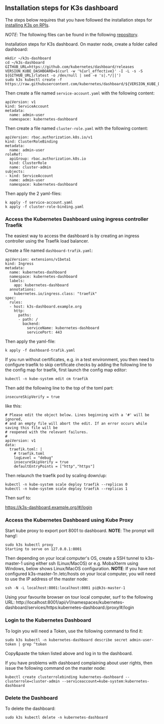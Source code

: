 ## Installation steps for K3s dashboard
 
The steps below requires that you have followed the installation steps for [installing K3s on RPIs](https://gist.github.com/jannegpriv/c8227de6fe46c1eb7e214ac3c6b7b283).

*NOTE*: The following files can be found in the following [repository](https://github.com/jannegpriv/k3s-dashboard).


Installation steps for K3s dashboard. On master node, create a folder called dashboard:

```
mkdir ~/k3s-dashboard
cd ~/k3s-dashboard
GITHUB_URL=https://github.com/kubernetes/dashboard/releases
VERSION_KUBE_DASHBOARD=$(curl -w '%{url_effective}' -I -L -s -S ${GITHUB_URL}/latest -o /dev/null | sed -e 's|.*/||')
sudo k3s kubectl create -f https://raw.githubusercontent.com/kubernetes/dashboard/${VERSION_KUBE_DASHBOARD}/aio/deploy/recommended.yaml
```


Then create a file named `service-account.yaml` with the following content:

```
apiVersion: v1
kind: ServiceAccount
metadata:
  name: admin-user
  namespace: kubernetes-dashboard
```

Then create a file named `cluster-role.yaml` with the following content:

```
apiVersion: rbac.authorization.k8s.io/v1
kind: ClusterRoleBinding
metadata:
  name: admin-user
roleRef:
  apiGroup: rbac.authorization.k8s.io
  kind: ClusterRole
  name: cluster-admin
subjects:
- kind: ServiceAccount
  name: admin-user
  namespace: kubernetes-dashboard
```

Then apply the 2 yaml-files:

```
k apply -f service-account.yaml
k apply -f cluster-role-binding.yaml
```

### Access the Kubernetes Dashboard using ingress controller Traefik

The easiest way to access the dashboard is by creating an ingress controller using the Traefik load balancer.

Create a file named `dashboard-trafik.yaml`:

```
apiVersion: extensions/v1beta1
kind: Ingress
metadata:
  name: kubernetes-dashboard
  namespace: kubernetes-dashboard
  labels:
    app: kubernetes-dashboard
  annotations:
    kubernetes.io/ingress.class: "traefik"
spec:
  rules:
  - host: k3s-dashboard.example.org
    http:
      paths:
      - path: /
        backend:
          serviceName: kubernetes-dashboard
          servicePort: 443          
```

Then apply the yaml-file:

```
k apply -f dashboard-trafik.yaml
```

If you run without certificates, e.g. in a test environment, you then need to configure traefik to skip certificate checks by adding the following line to the config map for traefik, first launch the config map editor:

```
kubectl -n kube-system edit cm traefik
```

Then add the following line to the top of the toml part:

```insecureSkipVerify = true```

like this:

```
# Please edit the object below. Lines beginning with a '#' will be ignored,
# and an empty file will abort the edit. If an error occurs while saving this file will be
# reopened with the relevant failures.
#
apiVersion: v1
data:
  traefik.toml: |
    # traefik.toml
    logLevel = "debug"
    insecureSkipVerify = true
    defaultEntryPoints = ["http","https"]
```

Then relaunch the traefik pod by scaling down/up:

```
kubectl -n kube-system scale deploy traefik --replicas 0
kubectl -n kube-system scale deploy traefik --replicas 1
```



Then surf to:

https://k3s-dashboard.example.org/#/login

### Access the Kubernetes Dashboard using Kube Proxy

Start kube proxy to export port 8001 to dashboard. **NOTE**: The prompt will hang!:

```
sudo k3s kubectl proxy
Starting to serve on 127.0.0.1:8001
```
 
Then depending on your local computer's OS, create a SSH tunnel to k3s-master-1 using either ssh (Linux/MacOS) or e.g. MobaXterm using Windows, below shows Linux/MacOS configuration. **NOTE**: If you have not configured k3s-master-1n /etc/hosts on your local computer, you will need to use the IP address of the master node:

```
ssh -N -L localhost:8001:localhost:8001 pi@k3s-master-1
```

Using your favourite browser on tour local computer, surf to the following URL:
http://localhost:8001/api/v1/namespaces/kubernetes-dashboard/services/https:kubernetes-dashboard:/proxy/#/login

### Login to the Kubernetes Dashboard

To login you will need a Token, use the following command to find it:

```
sudo k3s kubectl -n kubernetes-dashboard describe secret admin-user-token | grep ^token
```

Copy&paste the token listed above and log in to the dashboard.

If you have problems with dashboard complaining about user rights, then issue the following command on the master node:

`kubectl create clusterrolebinding kubernetes-dashboard --clusterrole=cluster-admin --serviceaccount=kube-system:kubernetes-dashboard `

### Delete the Dashboard

To delete the dashboard:

```
sudo k3s kubectl delete -n kubernetes-dashboard
```

